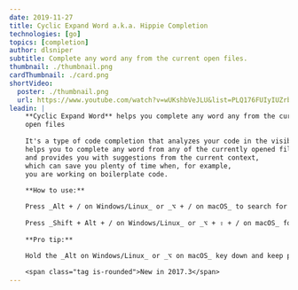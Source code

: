 ```yaml
---
date: 2019-11-27
title: Cyclic Expand Word a.k.a. Hippie Completion
technologies: [go]
topics: [completion]
author: dlsniper
subtitle: Complete any word any from the current open files.
thumbnail: ./thumbnail.png
cardThumbnail: ./card.png
shortVideo:
  poster: ./thumbnail.png
  url: https://www.youtube.com/watch?v=wUKshbVeJLU&list=PLQ176FUIyIUZrbrlz4AY1V8VzBJKZyVlW&index=36
leadin: |
    **Cyclic Expand Word** helps you complete any word any from the current
    open files
    
    It's a type of code completion that analyzes your code in the visible scope,
    helps you to complete any word from any of the currently opened files,
    and provides you with suggestions from the current context,
    which can save you plenty of time when, for example,
    you are working on boilerplate code.
    
    **How to use:**

    Press _Alt + / on Windows/Linux_ or _⌥ + / on macOS_ to search for matching words before the caret or choose _Code | Completion | Cyclic Expand Word_.
    
    Press _Shift + Alt + / on Windows/Linux_ or _⌥ + ⇧ + / on macOS_ for searching words after the caret or choose _Code | Completion | Cyclic Expand Word (Backward)_.
    
    **Pro tip:**
    
    Hold the _Alt on Windows/Linux_ or _⌥ on macOS_ key down and keep pressing / until you get to the word you need.

    <span class="tag is-rounded">New in 2017.3</span>
---
```


